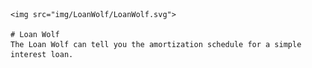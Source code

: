 <p align="center">

    <img src="img/LoanWolf/LoanWolf.svg">

    # Loan Wolf
    The Loan Wolf can tell you the amortization schedule for a simple interest loan.
</p>

